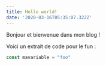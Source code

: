 ```yaml
---
title: Hello world!
date: '2020-03-16T05:35:07.322Z'
---
```

Bonjour et bienvenue dans mon blog !

Voici un extrait de code pour le fun :

```javascript
const mavariable = "foo"
```
